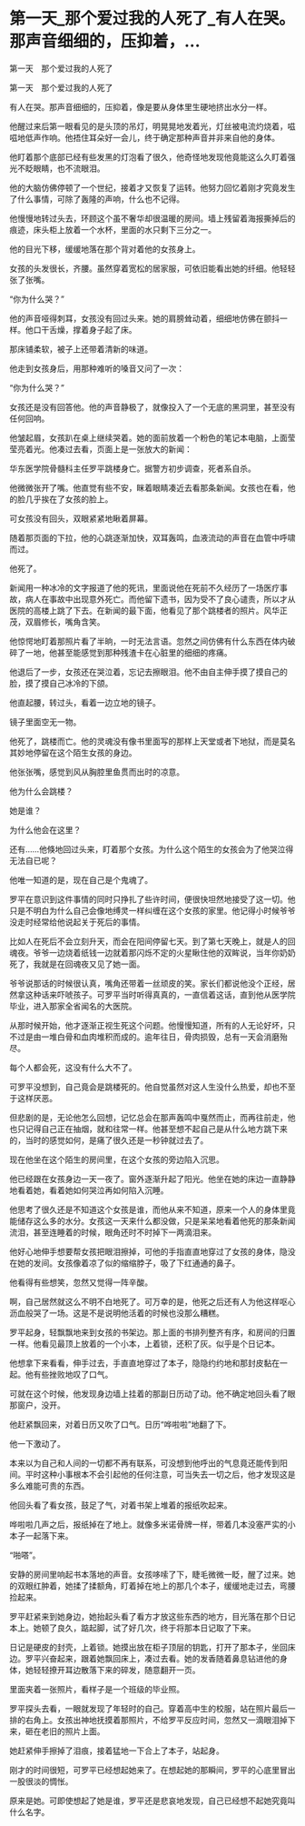 # 第一天_那个爱过我的人死了_有人在哭。那声音细细的，压抑着，...

第一天　那个爱过我的人死了

第一天　那个爱过我的人死了

有人在哭。那声音细细的，压抑着，像是要从身体里生硬地挤出水分一样。

他醒过来后第一眼看见的是头顶的吊灯，明晃晃地发着光，灯丝被电流灼烧着，嗞嗞地低声作响。他捂住耳朵好一会儿，终于确定那种声音并非来自他的身体。

他盯着那个底部已经有些发黑的灯泡看了很久，他奇怪地发现他竟能这么久盯着强光不眨眼睛，也不流眼泪。

他的大脑仿佛停顿了一个世纪，接着才又恢复了运转。他努力回忆着刚才究竟发生了什么事情，可除了轰隆的声响，什么也不记得。

他慢慢地转过头去，环顾这个虽不奢华却很温暖的房间。墙上残留着海报撕掉后的痕迹，床头柜上放着一个水杯，里面的水只剩下三分之一。

他的目光下移，缓缓地落在那个背对着他的女孩身上。

女孩的头发很长，齐腰。虽然穿着宽松的居家服，可依旧能看出她的纤细。他轻轻张了张嘴。

“你为什么哭？”

他的声音哑得刺耳，女孩没有回过头来。她的肩膀耸动着，细细地仿佛在颤抖一样。他口干舌燥，撑着身子起了床。

那床铺柔软，被子上还带着清新的味道。

他走到女孩身后，用那种难听的嗓音又问了一次：

“你为什么哭？”

女孩还是没有回答他。他的声音静极了，就像投入了一个无底的黑洞里，甚至没有任何回响。

他皱起眉，女孩趴在桌上继续哭着。她的面前放着一个粉色的笔记本电脑，上面莹莹亮着光。他凑过去看，页面上是一张放大的新闻：

华东医学院骨髓科主任罗平跳楼身亡。据警方初步调查，死者系自杀。

他微微张开了嘴。他直觉有些不安，眯着眼睛凑近去看那条新闻。女孩也在看，他的脸几乎挨在了女孩的脸上。

可女孩没有回头，双眼紧紧地瞅着屏幕。

随着那页面的下拉，他的心跳逐渐加快，双耳轰鸣，血液流动的声音在血管中呼啸而过。

他死了。

新闻用一种冰冷的文字报道了他的死讯，里面说他在死前不久经历了一场医疗事故，病人在事故中出现意外死亡。而他留下遗书，因为受不了良心谴责，所以才从医院的高楼上跳了下去。在新闻的最下面，他看见了那个跳楼者的照片。风华正茂，双眉修长，嘴角含笑。

他惊愕地盯着那照片看了半晌，一时无法言语。忽然之间仿佛有什么东西在体内破碎了一地，他甚至能感觉到那种残渣卡在心脏里的细细的疼痛。

他退后了一步，女孩还在哭泣着，忘记去擦眼泪。他不由自主伸手摸了摸自己的脸，摸了摸自己冰冷的下颌。

他直起腰，转过头，看着一边立地的镜子。

镜子里面空无一物。

他死了，跳楼而亡。他的灵魂没有像书里面写的那样上天堂或者下地狱，而是莫名其妙地停留在这个陌生女孩的身边。

他张张嘴，感觉到风从胸腔里鱼贯而出时的凉意。

他为什么会跳楼？

她是谁？

为什么他会在这里？

还有……他倏地回过头来，盯着那个女孩。为什么这个陌生的女孩会为了他哭泣得无法自已呢？

他唯一知道的是，现在自己是个鬼魂了。

罗平在意识到这件事情的同时只挣扎了些许时间，便很快坦然地接受了这一切。他只是不明白为什么自己会像地缚灵一样纠缠在这个女孩的家里。他记得小时候爷爷没走时经常给他说起关于死后的事情。

比如人在死后不会立刻升天，而会在阳间停留七天。到了第七天晚上，就是人的回魂夜。爷爷一边烧着纸钱一边就着那闪烁不定的火星瞅住他的双眸说，当年你奶奶死了，我就是在回魂夜又见了她一面。

爷爷说那话的时候很认真，嘴角还带着一丝顽皮的笑。家长们都说他没个正经，居然拿这种话来吓唬孩子。可罗平当时听得真真的，一直信着这话，直到他从医学院毕业，进入那家全省闻名的大医院。

从那时候开始，他才逐渐正视生死这个问题。他慢慢知道，所有的人无论好坏，只不过是由一堆白骨和血肉堆积而成的。逾年往日，骨肉损毁，总有一天会消磨殆尽。

每个人都会死，这没有什么大不了。

可罗平没想到，自己竟会是跳楼死的。他自觉虽然对这人生没什么热爱，却也不至于这样厌恶。

但悲剧的是，无论他怎么回想，记忆总会在那声轰鸣中戛然而止，而再往前走，他也只记得自己正在抽烟，就和往常一样。他甚至想不起自己是从什么地方跳下来的，当时的感觉如何，是痛了很久还是一秒钟就过去了。

现在他坐在这个陌生的房间里，在这个女孩的旁边陷入沉思。

他已经跟在女孩身边一天一夜了。窗外逐渐升起了阳光。他坐在她的床边一直静静地看着她，看着她如何哭泣再如何陷入沉睡。

他思考了很久还是不知道这个女孩是谁，而他从来不知道，原来一个人的身体里竟能储存这么多的水分。女孩这一天来什么都没做，只是呆呆地看着他死的那条新闻流泪，甚至连睡着的时候，眼角还时不时掉下一两滴泪来。

他好心地伸手想要帮女孩把眼泪擦掉，可他的手指直直地穿过了女孩的身体，隐没在她的发间。女孩像着凉了似的缩缩脖子，吸了下红通通的鼻子。

他看得有些想笑，忽然又觉得一阵辛酸。

啊，自己居然就这么不明不白地死了。可万幸的是，他死之后还有人为他这样呕心沥血般哭了一场。这是不是说明他活着的时候也没那么糟糕。

罗平起身，轻飘飘地来到女孩的书架边。那上面的书排列整齐有序，和房间的归置一样。他看见最顶上放着的一个小本，上着锁，还积了灰。似乎是个日记本。

他想拿下来看看，伸手过去，手直直地穿过了本子，隐隐约约地和那封皮黏在一起。他有些挫败地叹了口气。

可就在这个时候，他发现身边墙上挂着的那副日历动了动。他不确定地回头看了眼那窗户，没开。

他赶紧飘回来，对着日历又吹了口气。日历“哗啦啦”地翻了下。

他一下激动了。

本来以为自己和人间的一切都不再有联系，可没想到他呼出的气息竟还能传到阳间。平时这种小事根本不会引起他的任何注意，可当失去一切之后，他才发现这是多么难能可贵的东西。

他回头看了看女孩，鼓足了气，对着书架上堆着的报纸吹起来。

哗啦啦几声之后，报纸掉在了地上。就像多米诺骨牌一样，带着几本没塞严实的小本子一起落下来。

“啪嗒”。

安静的房间里响起书本落地的声音。女孩哆嗦了下，睫毛微微一眨，醒了过来。她的双眼红肿着，她揉了揉额角，盯着掉在地上的那几个本子，缓缓地走过去，弯腰捡起来。

罗平赶紧来到她身边，她抬起头看了看方才放这些东西的地方，目光落在那个日记本上。她顿了良久，踮起脚，试了好几次，终于将那本日记取了下来。

日记是硬皮的封壳，上着锁。她摸出放在柜子顶层的钥匙，打开了那本子，坐回床边。罗平兴奋起来，跟着她飘回床上，凑过去看。她的发香随着鼻息钻进他的身体，她轻轻撩开耳边散落下来的碎发，随意翻开一页。

里面夹着一张照片，看样子是一个班级的毕业照。

罗平探头去看，一眼就发现了年轻时的自己。穿着高中生的校服，站在照片最后一排的右角上。女孩出神地抚摸着那照片，不给罗平反应时间，忽然又一滴眼泪掉下来，砸在老旧的照片上面。

她赶紧伸手擦掉了泪痕，接着猛地一下合上了本子，站起身。

刚才的时间很短，可罗平已经想起她来了。在想起她的那瞬间，罗平的心底里冒出一股很淡的惆怅。

原来是她。可即使想起了她是谁，罗平还是悲哀地发现，自己已经想不起她究竟叫什么名字。